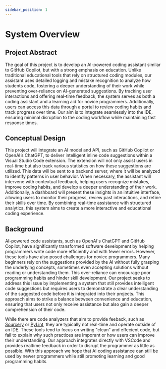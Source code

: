 ```yaml
---
sidebar_position: 1
---
```


# System Overview

## Project Abstract
The goal of this project is to develop an AI-powered coding assistant similar to GitHub Copilot, but with a strong emphasis on education. Unlike traditional educational tools that rely on structured coding modules, our assistant uses detailed logging and mistake recognition to analyze how students code, fostering a deeper understanding of their work while preventing over-reliance on AI-generated suggestions. By tracking user interactions and offering real-time feedback, the system serves as both a coding assistant and a learning aid for novice programmers. Additionally, users can access this data through a portal to review coding habits and track progress over time. Our aim is to integrate seamlessly into the IDE, ensuring minimal disruption to the coding workflow while maintaining fast response times.

## Conceptual Design
This project will integrate an AI model and API, such as GitHub Copilot or OpenAI’s ChatGPT, to deliver intelligent inline code suggestions within a Visual Studio Code extension. The extension will not only assist users in real-time but also track various statistics on how these suggestions are utilized. This data will be sent to a backend server, where it will be analyzed to identify patterns in user behavior. When necessary, the assistant will intervene with contextual feedback, helping users recognize mistakes, improve coding habits, and develop a deeper understanding of their work. Additionally, a dashboard will present these insights in an intuitive interface, allowing users to monitor their progress, review past interactions, and refine their skills over time. By combining real-time assistance with structured analytics, this system aims to create a more interactive and educational coding experience.

## Background
AI-powered code assistants, such as OpenAI's ChatGPT and GitHub Copilot, have significantly transformed software development by helping programmers write code more efficiently and with fewer errors. However, these tools have also posed challenges for novice programmers. Many beginners rely on the suggestions provided by the AI without fully grasping the underlying concepts, sometimes even accepting solutions without reading or understanding them. This over-reliance can encourage poor programming habits and hinder skill development. Our project seeks to address this issue by implementing a system that still provides intelligent code suggestions but requires users to demonstrate a clear understanding of the suggested code before it is integrated into their projects. This approach aims to strike a balance between convenience and education, ensuring that users not only receive assistance but also gain a deeper comprehension of their code. 

While there are code analyzers that aim to provide feeback, such as [Sourcery](https://sourcery.ai/) or [PyLint](https://www.pylint.org/), they are typically not real-time and operate outside of an IDE. These tools tend to focus on writing "clean" and effecient code, but fail to explain why such practices are imporant or how users can improve their understanding. Our approach integrates directly with VSCode and provides realtime feedback in order to disrupt the programmer as little as possible. With this approach we hope that AI coding assistance can still be used by newer programmers while still promoting learning and good programming habits.
